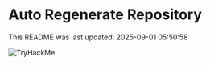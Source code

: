 # Auto Regenerate Repository

This README was last updated: 2025-09-01 05:50:58

 ![TryHackMe](https://tryhackme.com/badge/533634)